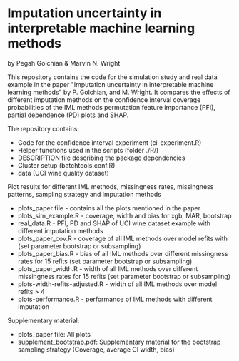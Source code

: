 # Imputation uncertainty in interpretable machine learning methods
by Pegah Golchian & Marvin N. Wright

This repository contains the code for the simulation study and real data example 
in the paper "Imputation uncertainty in interpretable machine learning methods" 
by P. Golchian, and M. Wright. It compares the effects of different imputation 
methods on the confidence interval coverage probabilities of the IML methods 
permutation feature importance (PFI), partial dependence (PD) plots and SHAP.

The repository contains: 
* Code for the confidence interval experiment (ci-experiment.R)
* Helper functions used in the scripts (folder ./R/)
* DESCRIPTION file describing the package dependencies
* Cluster setup (batchtools.conf.R)
* data (UCI wine quality dataset)

Plot results for different IML methods, missingness rates, missingness patterns, sampling strategy and imputation methods
* plots_paper file - contains all the plots mentioned in the paper
* plots_sim_example.R - coverage, width and bias for xgb, MAR, bootstrap
* real_data.R - PFI, PD and SHAP of UCI wine dataset example with different imputation methods 
* plots_paper_cov.R - coverage of all IML methods over model refits with (set parameter bootstrap or subsampling)
* plots_paper_bias.R - bias of all IML methods over different missingness rates for 15 refits (set parameter bootstrap or subsampling)
* plots_paper_width.R - width of all IML methods over different missingness rates for 15 refits (set parameter bootstrap or subsampling)
* plots-width-refits-adjusted.R - width of all IML methods over model refits > 4
* plots-performance.R - performance of IML methods with different imputation

Supplementary material:
* plots_paper file: All plots
* supplement_bootstrap.pdf: Supplementary material for the bootstrap sampling strategy (Coverage, average CI width, bias)
